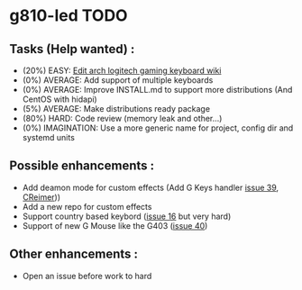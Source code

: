 # g810-led TODO

## Tasks (Help wanted) :
* (20%)  EASY:        [Edit arch logitech gaming keyboard wiki](https://wiki.archlinux.org/index.php/Logitech_Gaming_Keyboards)
* (0%)  AVERAGE:     Add support of multiple keyboards
* (0%)  AVERAGE:     Improve INSTALL.md to support more distributions (And CentOS with hidapi)
* (5%)  AVERAGE:     Make distributions ready package
* (80%) HARD:        Code review (memory leak and other...)
* (0%)  IMAGINATION: Use a more generic name for project, config dir and systemd units

## Possible enhancements :
* Add deamon mode for custom effects (Add G Keys handler [issue 39](https://github.com/MatMoul/g810-led/issues/39), [CReimer](https://github.com/CReimer/g910-gkey-uinput)))
* Add a new repo for custom effects
* Support country based keybord ([issue 16](https://github.com/MatMoul/g810-led/issues/16) but very hard)
* Support of new G Mouse like the G403 ([issue 40](https://github.com/MatMoul/g810-led/issues/40))

## Other enhancements :
* Open an issue before work to hard
